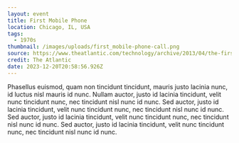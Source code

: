 ```yaml
---
layout: event
title: First Mobile Phone
location: Chicago, IL, USA
tags:
  - 1970s
thumbnail: /images/uploads/first_mobile-phone-call.png
source: https://www.theatlantic.com/technology/archive/2013/04/the-first-mobile-phone-call-was-made-40-years-ago-today/274611/
credit: The Atlantic
date: 2023-12-20T20:58:56.926Z
---
```

Phasellus euismod, quam non tincidunt tincidunt, mauris justo lacinia nunc, id luctus nisl mauris id nunc. Nullam auctor, justo id lacinia tincidunt, velit nunc tincidunt nunc, nec tincidunt nisl nunc id nunc. Sed auctor, justo id lacinia tincidunt, velit nunc tincidunt nunc, nec tincidunt nisl nunc id nunc. Sed auctor, justo id lacinia tincidunt, velit nunc tincidunt nunc, nec tincidunt nisl nunc id nunc. Sed auctor, justo id lacinia tincidunt, velit nunc tincidunt nunc, nec tincidunt nisl nunc id nunc.